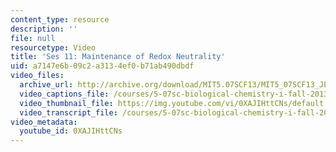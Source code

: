 ```yaml
---
content_type: resource
description: ''
file: null
resourcetype: Video
title: 'Ses 11: Maintenance of Redox Neutrality'
uid: a7147e6b-09c2-a313-4ef0-b71ab490dbdf
video_files:
  archive_url: http://archive.org/download/MIT5.07SCF13/MIT5_07SCF13_JE-Ses11_300k.mp4
  video_captions_file: /courses/5-07sc-biological-chemistry-i-fall-2013/6126b968c4e5586db8a4183b150b9e67_0XAJIHttCNs.vtt
  video_thumbnail_file: https://img.youtube.com/vi/0XAJIHttCNs/default.jpg
  video_transcript_file: /courses/5-07sc-biological-chemistry-i-fall-2013/99ed112f252dc5950c93c6f2cce39ccb_0XAJIHttCNs.pdf
video_metadata:
  youtube_id: 0XAJIHttCNs
---
```

